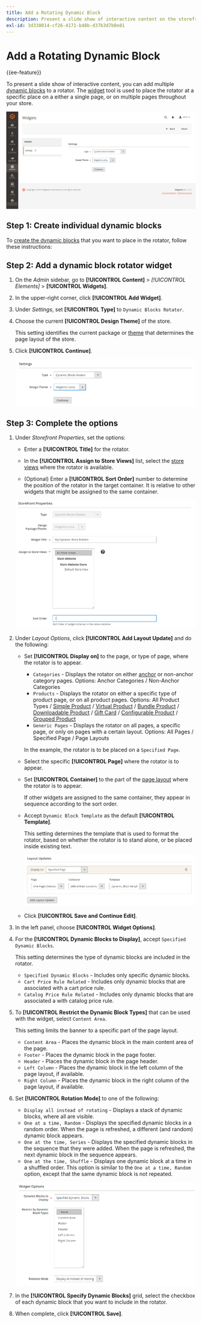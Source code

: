 ```yaml
---
title: Add a Rotating Dynamic Block
description: Present a slide show of interactive content on the storefront by adding multiple dynamic blocks to a rotator.
exl-id: 3d338014-cf26-4171-b48b-d37b3d7b0e81
---
```

# Add a Rotating Dynamic Block

{{ee-feature}}

To present a slide show of interactive content, you can add multiple [dynamic blocks](dynamic-blocks.md) to a rotator. The [widget](widgets.md) tool is used to place the rotator at a specific place on a either a single page, or on multiple pages throughout your store.

![Dynamic block rotator](./assets/widget-dynamic-block-rotator.png)<!-- zoom -->

## Step 1: Create individual dynamic blocks

To [create the dynamic blocks](dynamic-blocks.md) that you want to place in the rotator, follow these instructions:

## Step 2: Add a dynamic block rotator widget

1. On the _Admin_ sidebar, go to **[!UICONTROL Content]** > _[!UICONTROL Elements]_ > **[!UICONTROL Widgets]**.

1. In the upper-right corner, click **[!UICONTROL Add Widget]**.

1. Under _Settings_, set **[!UICONTROL Type]** to `Dynamic Blocks Rotator`.

1. Choose the current **[!UICONTROL Design Theme]** of the store.

   This setting identifies the current package or [theme](themes.md) that determines the page layout of the store.

1. Click **[!UICONTROL Continue]**.

   ![Dynamic block rotator settings](./assets/widget-dynamic-block-rotator-settings.png)<!-- zoom -->

## Step 3: Complete the options

1. Under _Storefront Properties_, set the options:

   - Enter a **[!UICONTROL Title]** for the rotator.

   - In the **[!UICONTROL Assign to Store Views]** list, select the [store views](https://docs.magento.com/user-guide/stores/websites-stores-views.html) where the rotator is available.

   - (Optional) Enter a **[!UICONTROL Sort Order]** number to determine the position of the rotator in the target container. It is relative to other widgets that might be assigned to the same container.

   ![Rotator storefront properties](./assets/widget-dynamic-block-rotator-storefront-properties.png)<!-- zoom -->

1. Under _Layout Options_, click **[!UICONTROL Add Layout Update]** and do the following:

   - Set **[!UICONTROL Display on]** to the page, or type of page, where the rotator is to appear.

      - `Categories` - Displays the rotator on either [anchor](https://docs.magento.com/user-guide/catalog/navigation-layered.html) or non-anchor category pages. Options: Anchor Categories / Non-Anchor Categories
      - `Products` - Displays the rotator on either a specific type of product page, or on all product pages. Options: All Product Types / [Simple Product](https://docs.magento.com/user-guide/catalog/product-create-simple.html) /  [Virtual Product](https://docs.magento.com/user-guide/catalog/product-create-virtual.html) / [Bundle Product](https://docs.magento.com/user-guide/catalog/product-create-bundle.html) / [Downloadable Product](https://docs.magento.com/user-guide/catalog/product-create-downloadable.html) / [Gift Card](https://docs.magento.com/user-guide/catalog/product-gift-card.html) / [Configurable Product](https://docs.magento.com/user-guide/catalog/product-create-configurable.html) / [Grouped Product](https://docs.magento.com/user-guide/catalog/product-create-grouped.html)
      - `Generic Pages` - Displays the rotator on all pages, a specific page, or only on pages with a certain layout. Options: All Pages / Specified Page / Page Layouts

      In the example, the rotator is to be placed on a `Specified Page`.

   - Select the specific **[!UICONTROL Page]** where the rotator is to appear.

   - Set **[!UICONTROL Container]** to the part of the [page layout](page-layout.md#standard-page-layouts) where the rotator is to appear.

      If other widgets are assigned to the same container, they appear in sequence according to the sort order.

   - Accept `Dynamic Block Template` as the default **[!UICONTROL Template]**.

      This setting determines the template that is used to format the rotator, based on whether the rotator is to stand alone, or be placed inside existing text.

      ![Rotator layout updates](./assets/widget-dynamic-block-rotator-layout-updates.png)<!-- zoom -->

   - Click **[!UICONTROL Save and Continue Edit]**.

1. In the left panel, choose **[!UICONTROL Widget Options]**.

1. For the **[!UICONTROL Dynamic Blocks to Display]**, accept `Specified Dynamic Blocks`.

   This setting determines the type of dynamic blocks are included in the rotator.

   - `Specified Dynamic Blocks` - Includes only specific dynamic blocks.
   - `Cart Price Rule Related` - Includes only dynamic blocks that are associated with a cart price rule.
   - `Catalog Price Rule Related` - Includes only dynamic blocks that are associated a with catalog price rule.

1. To **[!UICONTROL Restrict the Dynamic Block Types]** that can be used with the widget, select `Content Area`.

   This setting limits the banner to a specific part of the page layout.

   - `Content Area` - Places the dynamic block in the main content area of the page.
   - `Footer` - Places the dynamic block in the page footer.
   - `Header` - Places the dynamic block in the page header.
   - `Left Column` - Places the dynamic block in the left column of the page layout, if available.
   - `Right Column` - Places the dynamic block in the right column of the page layout, if available.

1. Set **[!UICONTROL Rotation Mode]** to one of the following:

   - `Display all instead of rotating` - Displays a stack of dynamic blocks, where all are visible.
   - `One at a time, Random` - Displays the specified dynamic blocks in a random order. When the page is refreshed, a different (and random) dynamic block appears.
   - `One at the time, Series` - Displays the specified dynamic blocks in the sequence that they were added. When the page is refreshed, the next dynamic block in the sequence appears.
   - `One at the time, Shuffle` - Displays one dynamic block at a time in a shuffled order. This option is similar to the `One at a time, Random` option, except that the same dynamic block is not repeated.

   ![Rotator widget options](./assets/widget-dynamic-block-rotator-widget-options.png)<!-- zoom -->

1. In the **[!UICONTROL Specify Dynamic Blocks]** grid, select the checkbox of each dynamic block that you want to include in the rotator.

1. When complete, click **[!UICONTROL Save]**.
